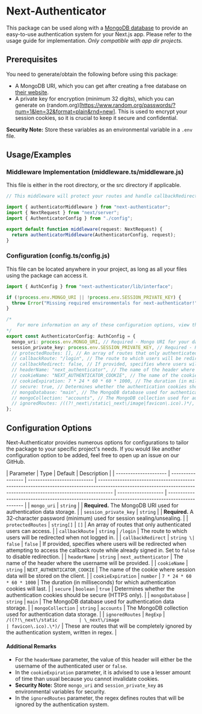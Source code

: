 # Next-Authenticator

This package can be used along with a [MongoDB database](https://www.mongodb.com/atlas/database) to provide an easy-to-use authentication system for your Next.js app. Please refer to the usage guide for implementation. _Only compatible with app dir projects._

## Prerequisites

You need to generate/obtain the following before using this package:

- A MongoDB URI, which you can get after creating a free database on [their website](https://www.mongodb.com/atlas/database).
- A private key for encryption (minimum 32 digits), which you can generate on (random.org)[https://www.random.org/passwords/?num=1&len=32&format=plain&rnd=new]. This is used to encrypt your session cookies, so it is crucial to keep it secure and confidential.

**Security Note:** Store these variables as an environmental variable in a `.env` file.

## Usage/Examples

### Middleware Implementation (middleware.ts/middleware.js)

This file is either in the root directory, or the src directory if applicable.

```typescript
// This middleware will protect your routes and handle callbackRedirect if enabled

import { authenticatorMiddleware } from "next-authenticator";
import { NextRequest } from "next/server";
import { AuthenticatorConfig } from "./config";

export default function middleware(request: NextRequest) {
  return authenticatorMiddleware(AuthenticatorConfig, request);
}
```

### Configuration (config.ts/config.js)

This file can be located anywhere in your project, as long as all your files using the package can access it.

```typescript
import { AuthConfig } from "next-authenticator/lib/interface";

if (!process.env.MONGO_URI || !process.env.SESSION_PRIVATE_KEY) {
  throw Error("Missing required environmentals for next-authenticator!");
}

/*
    For more information on any of these configuration options, view the configuration sections of the docs.
*/
export const AuthenticatorConfig: AuthConfig = {
  mongo_uri: process.env.MONGO_URI, // Required - Mongo URI for your database (view prerequisites on github readme for more)
  session_private_key: process.env.SESSION_PRIVATE_KEY, // Required - Private key for encrypting session (view prerequisites on github readme for more)
  // protectedRoutes: [], // An array of routes that only authenticated users can access.
  // callbackRoute: "/login", // The route to which users will be redirected when not logged in.
  // callbackRedirect: false, // If provided, specifies where users will be redirected when attempting to access the callback route while already signed in. Set to false to disable redirection.
  // headerName: "next_authenticator", // The name of the header where the username will be provided.
  // cookieName: "NEXT_AUTHENTICATOR_COOKIE", // The name of the cookie where session data will be stored on the client.
  // cookieExpiration: 7 * 24 * 60 * 60 * 1000, // The duration (in milliseconds) for which authentication cookies will last.
  // secure: true, // Determines whether the authentication cookies should be secure (HTTPS only).
  // mongoDatabase: "main", // The MongoDB database used for authentication data storage.
  // mongoCollection: "accounts", // The MongoDB collection used for authentication data storage.
  // ignoredRoutes: /((?!_next\/static|_next\/image|favicon\.ico).)*/, // These are routes that will be completely ignored by the authentication system, written in regex.
};
```

## Configuration Options

Next-Authenticator provides numerous options for configurations to tailor the package to your specific project's needs. If you would like another configuration option to be added, feel free to open up an issue on our GitHub.

| Parameter             | Type              | Default                     | Description                                                                                                                                                        |
| --------------------- | ----------------- | --------------------------- | ------------------------------------------------------------------------------------------------------------------------------------------------------------------ | ------------------- | ------------------------------------------------------------------------------------------------ |
| `mongo_uri`           | `string`          |                             | **Required.** The MongoDB URI used for authentication data storage.                                                                                                |
| `session_private_key` | `string`          |                             | **Required.** A 32-character password (minimum) used for session sealing/unsealing.                                                                                |
| `protectedRoutes`     | `string[]`        | `[]`                        | An array of routes that only authenticated users can access.                                                                                                       |
| `callbackRoute`       | `string`          | `/login`                    | The route to which users will be redirected when not logged in.                                                                                                    |
| `callbackRedirect`    | `string \| false` | `false`                     | If provided, specifies where users will be redirected when attempting to access the callback route while already signed in. Set to `false` to disable redirection. |
| `headerName`          | `string`          | `next_authenticator`        | The name of the header where the username will be provided.                                                                                                        |
| `cookieName`          | `string`          | `NEXT_AUTHENTICATOR_COOKIE` | The name of the cookie where session data will be stored on the client.                                                                                            |
| `cookieExpiration`    | `number`          | `7 * 24 * 60 * 60 * 1000`   | The duration (in milliseconds) for which authentication cookies will last.                                                                                         |
| `secure`              | `boolean`         | `true`                      | Determines whether the authentication cookies should be secure (HTTPS only).                                                                                       |
| `mongoDatabase`       | `string`          | `main`                      | The MongoDB database used for authentication data storage.                                                                                                         |
| `mongoCollection`     | `string`          | `accounts`                  | The MongoDB collection used for authentication data storage.                                                                                                       |
| `ignoredRoutes`       | `RegExp`          | `/((?!\_next\/static        | \_next\/image                                                                                                                                                      | favicon\.ico).\*)/` | These are routes that will be completely ignored by the authentication system, written in regex. |

#### Additional Remarks

- For the `headerName` parameter, the value of this header will either be the username of the authenticated user or `false`.
- In the `cookieExpiration` parameter, it is advised to use a lesser amount of time than usual because you cannot invalidate cookies.
- **Security Note:** Store `mongo_uri` and `session_private_key` as environmental variables for security.
- In the `ignoredRoutes` parameter, the regex defines routes that will be ignored by the authentication system.
